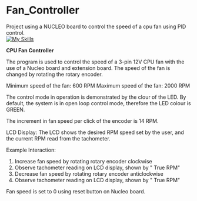 # Fan_Controller
Project using a NUCLEO board to control the speed of a cpu fan using PID control.  
[![My Skills](https://skillicons.dev/icons?i=arduino,cpp)](https://skillicons.dev)

**CPU Fan Controller**

The program is used to control the speed of a 3-pin 12V CPU fan with the use of a Nucleo board and extension board.
The speed of the fan is changed by rotating the rotary encoder.

Minimum speed of the fan: 600 RPM
Maximum speed of the fan: 2000 RPM

The control mode in operation is demonstrated by the clour of the LED.
By default, the system is in open loop control mode, therefore the LED colour is GREEN.

The increment in fan speed per click of the encoder is 14 RPM.

LCD Display:
The LCD shows the desired RPM speed set by the user, and the current RPM read from the tachometer.

Example Interaction:
1. Increase fan speed by rotating rotary encoder clockwise
2. Observe tachometer reading on LCD display, shown by " True RPM"
3. Decrease fan speed by rotating rotary encoder anticlockwise
4. Observe tachometer reading on LCD display, shown by " True RPM"

Fan speed is set to 0 using reset button on Nucleo board.

